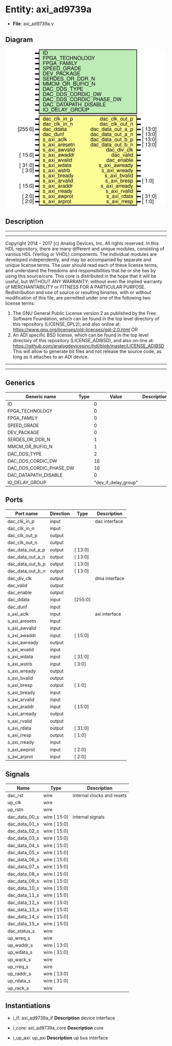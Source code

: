 # Entity: axi_ad9739a

- **File**: axi_ad9739a.v
## Diagram

![Diagram](axi_ad9739a.svg "Diagram")
## Description

***************************************************************************
 ***************************************************************************
 Copyright 2014 - 2017 (c) Analog Devices, Inc. All rights reserved.
 In this HDL repository, there are many different and unique modules, consisting
 of various HDL (Verilog or VHDL) components. The individual modules are
 developed independently, and may be accompanied by separate and unique license
 terms.
 The user should read each of these license terms, and understand the
 freedoms and responsibilities that he or she has by using this source/core.
 This core is distributed in the hope that it will be useful, but WITHOUT ANY
 WARRANTY; without even the implied warranty of MERCHANTABILITY or FITNESS FOR
 A PARTICULAR PURPOSE.
 Redistribution and use of source or resulting binaries, with or without modification
 of this file, are permitted under one of the following two license terms:
   1. The GNU General Public License version 2 as published by the
      Free Software Foundation, which can be found in the top level directory
      of this repository (LICENSE_GPL2), and also online at:
      <https://www.gnu.org/licenses/old-licenses/gpl-2.0.html>
 OR
   2. An ADI specific BSD license, which can be found in the top level directory
      of this repository (LICENSE_ADIBSD), and also on-line at:
      https://github.com/analogdevicesinc/hdl/blob/master/LICENSE_ADIBSD
      This will allow to generate bit files and not release the source code,
      as long as it attaches to an ADI device.
 ***************************************************************************
 ***************************************************************************
 
## Generics

| Generic name            | Type | Value                | Description |
| ----------------------- | ---- | -------------------- | ----------- |
| ID                      |      | 0                    |             |
| FPGA_TECHNOLOGY         |      | 0                    |             |
| FPGA_FAMILY             |      | 0                    |             |
| SPEED_GRADE             |      | 0                    |             |
| DEV_PACKAGE             |      | 0                    |             |
| SERDES_OR_DDR_N         |      | 1                    |             |
| MMCM_OR_BUFIO_N         |      | 1                    |             |
| DAC_DDS_TYPE            |      | 2                    |             |
| DAC_DDS_CORDIC_DW       |      | 16                   |             |
| DAC_DDS_CORDIC_PHASE_DW |      | 16                   |             |
| DAC_DATAPATH_DISABLE    |      | 0                    |             |
| IO_DELAY_GROUP          |      | "dev_if_delay_group" |             |
## Ports

| Port name        | Direction | Type    | Description   |
| ---------------- | --------- | ------- | ------------- |
| dac_clk_in_p     | input     |         | dac interface |
| dac_clk_in_n     | input     |         |               |
| dac_clk_out_p    | output    |         |               |
| dac_clk_out_n    | output    |         |               |
| dac_data_out_a_p | output    | [ 13:0] |               |
| dac_data_out_a_n | output    | [ 13:0] |               |
| dac_data_out_b_p | output    | [ 13:0] |               |
| dac_data_out_b_n | output    | [ 13:0] |               |
| dac_div_clk      | output    |         | dma interface |
| dac_valid        | output    |         |               |
| dac_enable       | output    |         |               |
| dac_ddata        | input     | [255:0] |               |
| dac_dunf         | input     |         |               |
| s_axi_aclk       | input     |         | axi interface |
| s_axi_aresetn    | input     |         |               |
| s_axi_awvalid    | input     |         |               |
| s_axi_awaddr     | input     | [ 15:0] |               |
| s_axi_awready    | output    |         |               |
| s_axi_wvalid     | input     |         |               |
| s_axi_wdata      | input     | [ 31:0] |               |
| s_axi_wstrb      | input     | [ 3:0]  |               |
| s_axi_wready     | output    |         |               |
| s_axi_bvalid     | output    |         |               |
| s_axi_bresp      | output    | [ 1:0]  |               |
| s_axi_bready     | input     |         |               |
| s_axi_arvalid    | input     |         |               |
| s_axi_araddr     | input     | [ 15:0] |               |
| s_axi_arready    | output    |         |               |
| s_axi_rvalid     | output    |         |               |
| s_axi_rdata      | output    | [ 31:0] |               |
| s_axi_rresp      | output    | [ 1:0]  |               |
| s_axi_rready     | input     |         |               |
| s_axi_awprot     | input     | [ 2:0]  |               |
| s_axi_arprot     | input     | [ 2:0]  |               |
## Signals

| Name          | Type         | Description                 |
| ------------- | ------------ | --------------------------- |
| dac_rst       | wire         | internal clocks and resets  |
| up_clk        | wire         |                             |
| up_rstn       | wire         |                             |
| dac_data_00_s | wire [ 15:0] | internal signals            |
| dac_data_01_s | wire [ 15:0] |                             |
| dac_data_02_s | wire [ 15:0] |                             |
| dac_data_03_s | wire [ 15:0] |                             |
| dac_data_04_s | wire [ 15:0] |                             |
| dac_data_05_s | wire [ 15:0] |                             |
| dac_data_06_s | wire [ 15:0] |                             |
| dac_data_07_s | wire [ 15:0] |                             |
| dac_data_08_s | wire [ 15:0] |                             |
| dac_data_09_s | wire [ 15:0] |                             |
| dac_data_10_s | wire [ 15:0] |                             |
| dac_data_11_s | wire [ 15:0] |                             |
| dac_data_12_s | wire [ 15:0] |                             |
| dac_data_13_s | wire [ 15:0] |                             |
| dac_data_14_s | wire [ 15:0] |                             |
| dac_data_15_s | wire [ 15:0] |                             |
| dac_status_s  | wire         |                             |
| up_wreq_s     | wire         |                             |
| up_waddr_s    | wire [ 13:0] |                             |
| up_wdata_s    | wire [ 31:0] |                             |
| up_wack_s     | wire         |                             |
| up_rreq_s     | wire         |                             |
| up_raddr_s    | wire [ 13:0] |                             |
| up_rdata_s    | wire [ 31:0] |                             |
| up_rack_s     | wire         |                             |
## Instantiations

- i_if: axi_ad9739a_if
**Description**
device interface

- i_core: axi_ad9739a_core
**Description**
core

- i_up_axi: up_axi
**Description**
up bus interface

